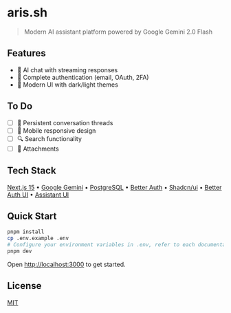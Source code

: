 # aris.sh

> Modern AI assistant platform powered by Google Gemini 2.0 Flash

## Features

- 🤖 AI chat with streaming responses
- 🔐 Complete authentication (email, OAuth, 2FA)
- 🎨 Modern UI with dark/light themes

## To Do

- [ ] 💬 Persistent conversation threads
- [ ] 📱 Mobile responsive design
- [ ] 🔍 Search functionality
- [ ] 📩 Attachments

## Tech Stack

[Next.js 15](https://nextjs.org/) • [Google Gemini](https://gemini.google.com/)
• [PostgreSQL](https://www.postgresql.org/) •
[Better Auth](https://www.better-auth.com/) •
[Shadcn/ui](https://ui.shadcn.com/) •
[Better Auth UI](https://better-auth-ui.com/) •
[Assistant UI](https://www.assistant-ui.com/)

## Quick Start

```bash
pnpm install
cp .env.example .env
# Configure your environment variables in .env, refer to each documentation for reference.
pnpm dev
```

Open [http://localhost:3000](http://localhost:3000) to get started.

## License

[MIT](LICENSE)
